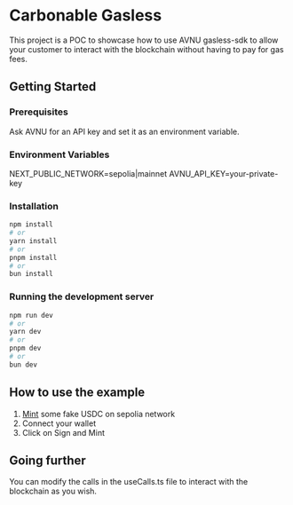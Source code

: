 # Carbonable Gasless

This project is a POC to showcase how to use AVNU gasless-sdk to allow your customer to interact with the blockchain without having to pay for gas fees.

## Getting Started
### Prerequisites
Ask AVNU for an API key and set it as an environment variable.

### Environment Variables
NEXT_PUBLIC_NETWORK=sepolia|mainnet
AVNU_API_KEY=your-private-key

### Installation

```bash
npm install
# or
yarn install
# or
pnpm install
# or
bun install
```
### Running the development server

```bash
npm run dev
# or
yarn dev
# or
pnpm dev
# or
bun dev
```

## How to use the example
1. [Mint](https://sepolia.voyager.online/contract/0x075b439cc965cea7e5ac09d7cf15043ad8fe15447423a51bbcb789f8ec659d8c#writeContract) some fake USDC on sepolia network
2. Connect your wallet
3. Click on Sign and Mint

## Going further
You can modify the calls in the useCalls.ts file to interact with the blockchain as you wish.
